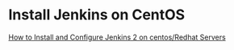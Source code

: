 # Install Jenkins on CentOS

[How to Install and Configure Jenkins 2 on centos/Redhat Servers](https://devopscube.com/install-configure-jenkins-2-centos-redhat-servers/)

